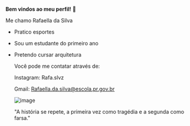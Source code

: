 **Bem vindos ao meu perfil!** 🐧

Me chamo Rafaella da Silva 

- Pratico esportes
- Sou um estudante do primeiro ano
- Pretendo cursar arquitetura



  Você pode me contatar através de:
  
  Instagram: Rafa.slvz
  
  Gmail: Rafaella.da.silva@escola.pr.gov.br

  ![image](https://github.com/rafasilva9/rafasilva9/assets/137110761/fbf75865-149f-495e-8018-840658d7fcbd)

  "A história se repete, a primeira vez como tragédia e a segunda como farsa."
